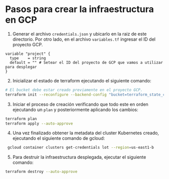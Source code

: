 # Pasos para crear la infraestructura en GCP

1. Generar el archivo `credentials.json` y ubicarlo en la raiz de este directorio. Por otro lado, en el archivo `variables.tf` ingresar el ID del proyecto GCP.

```
variable "project" {
  type    = string
  default = "" # Setear el ID del proyecto de GCP que vamos a utilizar para desplegar
}
```

2. Inicializar el estado de terraform ejecutando el siguiente comando:

```bash
# El bucket debe estar creado previamente en el proyecto GCP.
terraform init --reconfigure --backend-config "bucket=terraform_state_cloud" --backend-config "prefix=lot_cluster/state"
```

3. Iniciar el proceso de creación verificando que todo este en orden ejecutando un `plan` y posteriormente aplicando los cambios:

```bash
terraform plan
terraform apply --auto-approve
```

4. Una vez finalizado obtener la metadata del cluster Kubernetes creado, ejecutando el siguiente comando de gcloud:

```bash
 gcloud container clusters get-credentials lot --region=us-east1-b
```

5. Para destruir la infraestructura desplegada, ejecutar el siguiente comando:

```bash
terraform destroy --auto-approve
```
